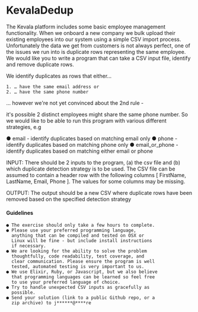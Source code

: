 # KevalaDedup

  The Kevala platform includes some basic employee management
  functionality. When we onboard a new company we bulk upload
  their existing employees into our system using a simple CSV
  import process. Unfortunately the data we get from
  customers is not always perfect, one of the issues we run
  into is duplicate rows representing the same employee. We
  would like you to write a program that can take a CSV input
  file, identify and remove duplicate rows.

  We identify duplicates as rows that either...

    1. … have the same email address or
    2. … have the same phone number

  ... however we're not yet convinced about the 2nd rule -

  it's possible 2 distinct employees might share the same
  phone number. So we would like to be able to run this
  program with various different strategies, e.g

  ● email - identify duplicates based on matching email only
  ● phone - identify duplicates based on matching phone only
  ● email_or_phone - identify duplicates based on matching
    either email or phone

  INPUT: There should be 2 inputs to the program, (a) the
  csv file and (b) which duplicate detection strategy is to
  be used. The CSV file can be assumed to contain a header
  row with the following columns [ FirstName, LastName,
  Email, Phone ]. The values for some columns may be missing.

  OUTPUT: The output should be a new CSV where duplicate rows
  have been removed based on the specified detection strategy

####  Guidelines
    ● The exercise should only take a few hours to complete.
    ● Please use your preferred programming language,
      anything that can be compiled and tested on OSX or
      Linux will be fine - but include install instructions
      if necessary.
    ● We are looking for the ability to solve the problem
      thoughtfully, code readability, test coverage, and
      clear communication. Please ensure the program is well
      tested, automated testing is very important to us.
    ● We use Elixir, Ruby, or Javascript, but we also believe
      that programming languages can be learned so feel free
      to use your preferred language of choice.
    ● Try to handle unexpected CSV inputs as gracefully as
      possible.
    ● Send your solution (link to a public Github repo, or a
      zip archive) to j******@****re
